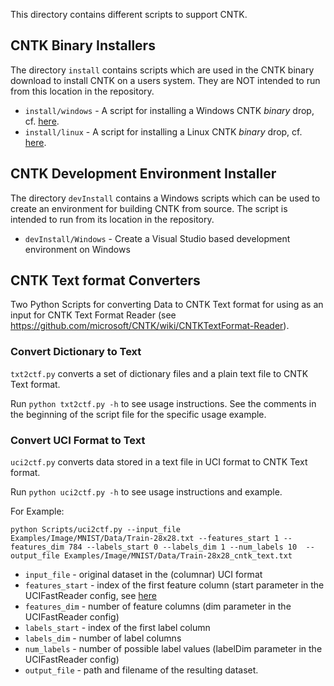﻿This directory contains different scripts to support CNTK.

## CNTK Binary Installers

The directory `install` contains scripts which are used in the CNTK binary download to install 
CNTK on a users system. They are NOT intended to run from this location in the repository.

* `install/windows` - A script for installing a Windows CNTK *binary* drop, cf. [here](https://github.com/Microsoft/CNTK/wiki/Setup-Windows-Binary-Script).
* `install/linux` - A script for installing a Linux CNTK *binary* drop, cf. [here](https://github.com/Microsoft/CNTK/wiki/Setup-Linux-Binary-Script).

## CNTK Development Environment Installer

The directory `devInstall` contains a Windows scripts which can be used to create an environment for building CNTK from source. The script is intended to run from its location in the repository.

* `devInstall/Windows` - Create a Visual Studio based development environment on Windows

## CNTK Text format Converters

Two Python Scripts for converting Data to CNTK Text format for using as an input for CNTK Text Format 
Reader (see https://github.com/microsoft/CNTK/wiki/CNTKTextFormat-Reader).

### Convert Dictionary to Text

`txt2ctf.py` converts a set of dictionary files and a plain text file to CNTK Text format.

Run `python txt2ctf.py -h` to see usage instructions. See the comments in the beginning of the script 
file for the specific usage example. 

### Convert UCI Format to Text

`uci2ctf.py` converts data stored in a text file in UCI format to CNTK Text format. 

Run `python uci2ctf.py -h` to see usage instructions and example. 

For Example:
```
python Scripts/uci2ctf.py --input_file Examples/Image/MNIST/Data/Train-28x28.txt --features_start 1 --features_dim 784 --labels_start 0 --labels_dim 1 --num_labels 10  --output_file Examples/Image/MNIST/Data/Train-28x28_cntk_text.txt
```
- `input_file` - original dataset in the (columnar) UCI format
- `features_start` - index of the first feature column (start parameter in the UCIFastReader config, see [here](https://github.com/Microsoft/CNTK/wiki/UCI-Fast-Reader)
- `features_dim` - number of feature columns (dim parameter in the UCIFastReader config)
- `labels_start` - index of the first label column
- `labels_dim` - number of label columns
- `num_labels` - number of possible label values (labelDim parameter in the UCIFastReader config)
- `output_file` - path and filename of the resulting dataset.

